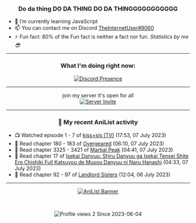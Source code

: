 <div align="center">

### Do da thing DO DA THING DO DA THINGGGGGGGGGGG
</div>

- 🌱 I’m currently learning JavaScript
- 📫 You can contact me on Discord [TheInternetUser#9060](https://discord.com/users/534117072796385300)
- ⚡ Fun fact: 80% of the Fun fact is neither a fact nor fun. _Statistics by me 😎_
<hr>

<div align="center">

### What I'm doing right now:
[![Discord Presence](https://lanyard.cnrad.dev/api/534117072796385300)](https://discord.com/users/534117072796385300)
<hr>

join my server it's open for all <br>
[![Server Invite](https://invidget.switchblade.xyz/bfYgVHxrSs)](https://discord.gg/bfYgVHxrSs)

<hr>
  
### 🌸 My recent AniList activity

</div>

<!-- ANILIST_ACTIVITY:start -->

-   📺 Watched episode 1 - 7 of [kiss×sis (TV)](https://anilist.co/anime/7593) (17:53, 07 July 2023)
-   📖 Read chapter 180 - 183 of [Overgeared](https://anilist.co/manga/117460) (06:10, 07 July 2023)
-   📖 Read chapter 3325 - 3421 of [Martial Peak](https://anilist.co/manga/104494) (04:41, 07 July 2023)
-   📖 Read chapter 17 of [Isekai Danyuu: Shiru Danyuu ga Isekai Tensei Shite Ero Chishiki Full Katsuyou de Musou Danyuu ni Naru Hanashi](https://anilist.co/manga/156621) (04:33, 07 July 2023)
-   📖 Read chapter 92 - 97 of [Landlord Sisters](https://anilist.co/manga/138564) (12:04, 06 July 2023)

<!-- ANILIST_ACTIVITY:end -->
<hr>

<div align="center">

[![AniList Banner](https://img.anili.st/User/929966)](https://anilist.co/user/TheInternetUser)

<!-- ![Profile views](https://gpvc.arturio.dev/TheInternetUse7) Since 2023-01-09 -->
<br>

![Profile views 2](https://eng8ov7sekpf7ov.m.pipedream.net) Since 2023-06-04

</div>
